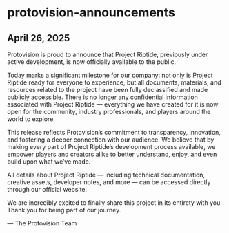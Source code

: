 # protovision-announcements

## April 26, 2025

Protovision is proud to announce that Project Riptide, previously under active development, is now officially available to the public.

Today marks a significant milestone for our company: not only is Project Riptide ready for everyone to experience, but all documents, materials, and resources related to the project have been fully declassified and made publicly accessible. There is no longer any confidential information associated with Project Riptide — everything we have created for it is now open for the community, industry professionals, and players around the world to explore.

This release reflects Protovision’s commitment to transparency, innovation, and fostering a deeper connection with our audience. We believe that by making every part of Project Riptide’s development process available, we empower players and creators alike to better understand, enjoy, and even build upon what we’ve made.

All details about Project Riptide — including technical documentation, creative assets, developer notes, and more — can be accessed directly through our official website.

We are incredibly excited to finally share this project in its entirety with you. Thank you for being part of our journey.

— The Protovision Team
